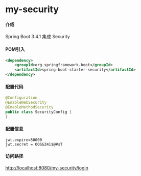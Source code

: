# my-security

#### 介绍
Spring Boot 3.4.1 集成 Security


#### POM引入
```Xml
<dependency>
    <groupId>org.springframework.boot</groupId>
    <artifactId>spring-boot-starter-security</artifactId>
</dependency>
```


#### 配置代码
```Java
@Configuration
@EnableWebSecurity
@EnableMethodSecurity
public class SecurityConfig {
}
```

#### 配置信息
```properties
jwt.expire=50000
jwt.secret = OOS&34i$@#sT
```

#### 访问路径
[http://localhost:8080/my-security/login](http://localhost:8080/my-security/login)

